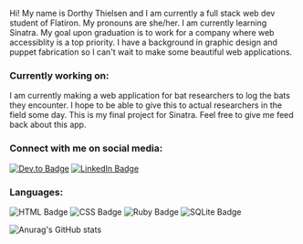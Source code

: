 <p>Hi! My name is Dorthy Thielsen and I am currently a full stack web dev student of Flatiron. My pronouns are she/her. I am currently learning Sinatra. My goal upon graduation is to work for a company where web accessiblity is a top priority. I have a background in graphic design and puppet fabrication so I can't wait to make some beautiful web applications.</p>

<h3>Currently working on:</h3>
<p>I am currently making a web application for bat researchers to log the bats they encounter. I hope to be able to give this to actual researchers in the field some day. This is my final project for Sinatra. Feel free to give me feed back about this app.</p>

<h3>Connect with me on social media:</h3>
<a href="https://dev.to/dotnotation" target="_blank"><img src="https://img.shields.io/badge/dev.to-0A0A0A?style=for-the-badge&logo=dev.to&logoColor=white" alt="Dev.to Badge"></a>
<a href="https://www.linkedin.com/in/dorthy-thielsen-a863b158/" target="_blank"><img src="https://img.shields.io/badge/LinkedIn-0077B5?style=for-the-badge&logo=linkedin&logoColor=white" alt="LinkedIn Badge"></a>

<h3>Languages:</h3>
<img src="https://img.shields.io/badge/HTML-239120?style=for-the-badge&logo=html5&logoColor=white" alt="HTML Badge"> <img src="https://img.shields.io/badge/CSS-239120?&style=for-the-badge&logo=css3&logoColor=white" alt="CSS Badge"> <img src="https://img.shields.io/badge/Ruby-CC342D?style=for-the-badge&logo=ruby&logoColor=white" alt="Ruby Badge"> <img src="https://img.shields.io/badge/SQLite-07405E?style=for-the-badge&logo=sqlite&logoColor=white" alt="SQLite Badge"> 

![Anurag's GitHub stats](https://github-readme-stats.vercel.app/api?username=dotnotation&show_icons=true&theme=nightowl)
